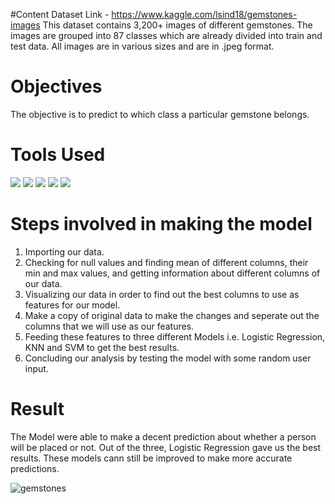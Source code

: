 #Content
Dataset Link - https://www.kaggle.com/lsind18/gemstones-images
This dataset contains 3,200+ images of different gemstones. The images are grouped into 87 classes which are already divided into train and test data. All images are in various sizes and are in .jpeg format.

# Objectives  
The objective is to predict to which class a particular gemstone belongs. <br>

# Tools Used
<img src="https://img.shields.io/badge/python%20-%2314354C.svg?&style=for-the-badge&logo=python&logoColor=white"/> <img src="https://img.shields.io/badge/pandas%20-%23150458.svg?&style=for-the-badge&logo=pandas&logoColor=white" /> <img src="https://img.shields.io/badge/numpy%20-%23013243.svg?&style=for-the-badge&logo=numpy&logoColor=white" /> <img src="https://img.shields.io/badge/Keras-D00000?style=for-the-badge&logo=Keras&logoColor=white"/> <img src="https://img.shields.io/badge/Colab-F9AB00?style=for-the-badge&logo=googlecolab&color=525252">


# Steps involved in making the model 
1) Importing our data. <br>
2) Checking for null values and finding mean of different columns, their min and max values, and getting information about different columns of our data.<br>
3) Visualizing our data in order to find out the best columns to use as features for our model. <br>
4) Make a copy of original data to make the changes and seperate out the columns that we will use as our features. <br>
5) Feeding these features to three different Models i.e. Logistic Regression, KNN and SVM to get the best results.<br>
6) Concluding our analysis by testing the model with some random user input.<br>

# Result  
The Model were able to make a decent prediction about whether a person will be placed or not. Out of the three, Logistic Regression gave us the best results. These models cann still be improved to make more accurate predictions. <br>

![gemstones](https://user-images.githubusercontent.com/75988493/147533586-427ebb7f-b473-46b5-ab5a-a0e46b1b8c2c.png)
